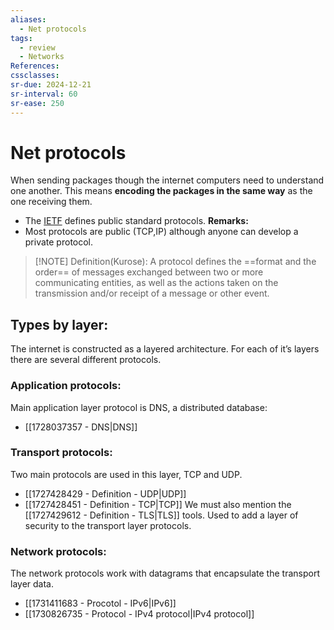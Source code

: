 ```yaml
---
aliases:
  - Net protocols
tags:
  - review
  - Networks
References: 
cssclasses:
sr-due: 2024-12-21
sr-interval: 60
sr-ease: 250
---
```

# Net protocols
When sending packages though the internet computers need to understand one another. This means **encoding the packages in the same way** as the one receiving them.
+ The [IETF](https://www.ietf.org/) defines public standard protocols.
**Remarks:**
+ Most protocols are public (TCP,IP) although anyone can develop a private protocol.

> [!NOTE] Definition(Kurose): 
> A protocol defines the ==format and the order== of messages exchanged between two or more communicating entities, as well as the actions taken on the transmission and/or receipt of a message or other event.
## Types by layer:
The internet is constructed as a layered architecture. For each of it’s layers there are several different protocols. 
### Application protocols: 
Main application layer protocol is DNS, a distributed database:
+ [[1728037357 - DNS|DNS]]

### Transport protocols:
Two main protocols are used in this layer, TCP and UDP. 
+ [[1727428429 - Definition - UDP|UDP]]
+ [[1727428451 - Definition - TCP|TCP]]
We must also mention the [[1727429612 - Definition - TLS|TLS]] tools. Used to add a layer of security to the transport layer protocols. 

### Network protocols:
The network protocols work with datagrams that encapsulate the transport layer data.
+ [[1731411683 - Procotol - IPv6|IPv6]]
+ [[1730826735 - Protocol - IPv4 protocol|IPv4 protocol]]